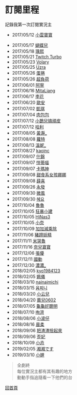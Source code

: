 # 訂閱里程  
記錄我第一次訂閱實況主
* 2017/05/12 [小雲寶寶](https://twitch.tv/babybaby1111)
+ 2017/05/17 [蝴蝶兒](https://twitch.tv/butterflyouo) 
+ 2017/05/18 [瑀熙](https://twitch.tv/yuci7001)
+ 2017/05/21 [Twitch Turbo](https://twitch.tv/turbo)
+ 2017/05/23 [Volary](https://twitch.tv/volary)
+ 2017/05/25 [Uzra](https://twitch.tv/uzra)
+ 2017/05/26 [蛋捲](https://twitch.tv/cawai0147)
+ 2017/05/26 [超負荷](https://twitch.tv/sam1268)
+ 2017/06/01 [阿寧](https://twitch.tv/chiao622)
+ 2017/06/16 [MitaLiang](https://twitch.tv/mitaliang)
+ 2017/06/17 [李花](https://twitch.tv/fafaa728)
+ 2017/06/20 [歐安](https://twitch.tv/goodcatbaby)
+ 2017/07/02 [凱琪](https://twitch.tv/aphrolin1107)
+ 2017/07/04 [肉包包](https://twitch.tv/kana000089)
+ 2017/07/12 [小鵲兒搞頑皮](https://twitch.tv/chiue9493)
+ 2017/07/12 [哈利](https://twitch.tv/harrysulolz)
+ 2017/08/05 [黃瀞_](https://twitch.tv/alongz_)
+ 2017/08/08 [蘿特](https://twitch.tv/rott148)
+ 2017/08/13 [溫妮_](https://twitch.tv/winny3531)
+ 2017/08/27 [kaoinc](https://twitch.tv/kaoinc)
+ 2017/09/07 [什錦](https://twitch.tv/kittychao)
+ 2017/09/07 [愷蒂喵](https://twitch.tv/kittiemeowmii)
+ 2017/09/07 [卡瑪神](https://twitch.tv/pianoking775)
+ 2017/09/08 [甜食系女孩娜娜](https://twitch.tv/top_nana)
+ 2017/09/08 [薛喜](https://twitch.tv/qq7925168)
+ 2017/09/26 [永發](https://twitch.tv/yongfa0213)
+ 2017/09/30 [微風](https://twitch.tv/breeze0920)
+ 2017/09/30 [혜요](https://twitch.tv/lo10002)
+ 2017/10/04 [魯魯](https://twitch.tv/lulalalulula)
+ 2017/10/05 [狂暴小建](https://twitch.tv/a541021)
+ 2017/10/05 [HiNas3](https://twitch.tv/hinas3)
+ 2017/10/05 [小奈](https://twitch.tv/nana803)
+ 2017/10/09 [加加減乘除](https://twitch.tv/aga191919)
+ 2017/11/06 [豬蹄妖精](https://twitch.tv/rru0fu6)
+ 2017/11/11 [米哭魯](https://twitch.tv/mikulu777)
+ 2017/11/16 [奈兒寶寶](https://twitch.tv/nai0529)
+ 2017/12/06 [張優](https://twitch.tv/midahri)
+ 2017/12/11 [國動](https://twitch.tv/wayne75525)
+ 2017/12/30 [濃濃_](https://twitch.tv/zxc37102)
+ 2018/02/05 [kyo1984123](https://twitch.tv/kyo1984123)
+ 2018/02/05 [姵儀](https://twitch.tv/peiyi1024)
+ 2018/03/10 [nainaimichi](https://twitch.tv/nainaimichi)
+ 2018/03/15 [윰찌니](https://twitch.tv/jinnytty)
+ 2018/03/20 [小云兒](https://twitch.tv/elsa0704)
+ 2018/04/20 [蕾兒0602](https://twitch.tv/yugirlcat)
+ 2018/07/05 [龜龜好聰明](https://twitch.tv/hare0o0cheer)
+ 2018/07/10 [咰渮](https://twitch.tv/rrrrrn)
+ 2018/08/06 [小波仔](https://twitch.tv/mybabykiss520)
+ 2018/08/16 [晨柔](https://twitch.tv/rou0629)
+ 2018/09/06 [把渣渣撿起來](https://twitch.tv/baso0416)
+ 2018/09/06 [歪妃](https://twitch.tv/butter870519)
+ 2018/10/09 [小卉](https://twitch.tv/where0214)
+ 2019/02/05 [湘湘です](https://twitch.tv/kannachan524)
+ 2019/03/10 [小娌](https://twitch.tv/dule10271027)

> 全劇終  
每位實況主都有其有趣的地方  
動動手指追隨看一下他們的台

[回首頁](README.md)
